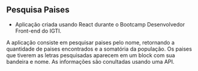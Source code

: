 ## Pesquisa Paises

- Aplicação criada usando React durante o Bootcamp Desenvolvedor Front-end do IGTI.

A aplicação consiste em pesquisar paises pelo nome, retornando a quantidade de paises encontrados e a somatória da população. Os paises que tiverem as letras pesquisadas aparecem em um block com sua bandeira e nome. As informações são conultadas usando uma API.
